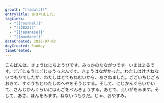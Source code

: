 ```yaml
---
growth: "[[adult]]"
entryTitle: あさねました。
tagLinks:
  - "[[journal]]"
  - "[[2022]]"
  - "[[japanese]]"
  - "[[mundane]]"
dateCreated: 2022-07-03
dayCreated: Sunday
timeCreated:
---
```

こんばんは。きょうはにちようびです。みっかのなながつです。いまはよるです。ごごじゅうじごじゅうっぷんです。きょうはながかった。わたしはけさねないつもりでしたが、わたしはとてもねむいから、あさねました。ごごいちじごろおきて、すぐうちとわたしのへやをそうじする。そして、にじかんぐらいかいて、さんじかんぐらいにほんごをべんきょうする。あとで、えいがをみます。そして、あさ、ほんをみます。ねないつもりだ。じゃ、おやすみ。
